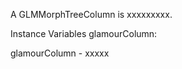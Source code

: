 A GLMMorphTreeColumn is xxxxxxxxx.Instance Variables	glamourColumn:		<Object>glamourColumn	- xxxxx
